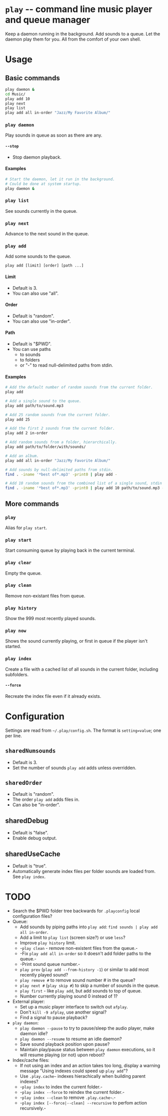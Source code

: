 # `play` -- command line music player and queue manager

Keep a daemon running in the background. Add sounds to a queue. Let the daemon play them for you. All from the comfort of your own shell.


# Usage

## Basic commands

```bash
play daemon &
cd Music/
play add 10
play next
play list
play add all in-order "Jazz/My Favorite Album/"
```

### `play daemon`

Play sounds in queue as soon as there are any.

#### `--stop`

- Stop daemon playback.


#### Examples

```bash
# Start the daemon, let it run in the background.
# Could be done at system startup.
play daemon &
```


### `play list`

See sounds currently in the queue.


### `play next`

Advance to the next sound in the queue.


### `play add`

Add some sounds to the queue.

`play add [limit] [order] [path ...]`


#### Limit

- Default is 3.
- You can also use "all".


#### Order

- Default is "random".
- You can also use "in-order".


#### Path

- Default is "$PWD".
- You can use paths
  - to sounds
  - to folders
  - or "-" to read null-delimited paths from stdin.


#### Examples

```bash
# Add the default number of random sounds from the current folder.
play add

# Add a single sound to the queue.
play add path/to/sound.mp3

# Add 25 random sounds from the current folder.
play add 25

# Add the first 2 sounds from the current folder.
play add 2 in-order

# Add random sounds from a folder, hierarchically.
play add path/to/folder/with/sounds/

# Add an album.
play add all in-order "Jazz/My Favorite Album/"

# Add sounds by null-delimited paths from stdin.
find . -iname '*best of*.mp3' -print0 | play add -

# Add 10 random sounds from the combined list of a single sound, stdin and a folder.
find . -iname '*best of*.mp3' -print0 | play add 10 path/to/sound.mp3 - path/to/folder/with/sounds/
```


## More commands


### `play`

Alias for `play start`.


### `play start`

Start consuming queue by playing back in the current terminal.


### `play clear`

Empty the queue.


### `play clean`

Remove non-existant files from queue.


### `play history`

Show the 999 most recently played sounds.


### `play now`

Shows the sound currently playing, or first in queue if the player isn't started.


### `play index`

Create a file with a cached list of all sounds in the current folder, including subfolders.

#### `--force`

Recreate the index file even if it already exists.


# Configuration

Settings are read from `~/.play/config.sh`. The format is `setting=value`; one per line.

## `sharedNumsounds`

- Default is 3.
- Set the number of sounds `play add` adds unless overridden.

## `sharedOrder`

- Default is "random".
- The order `play add` adds files in.
- Can also be "in-order".

## sharedDebug

- Default is "false".
- Enable debug output.

## sharedUseCache

- Default is "true".
- Automatically generate index files per folder sounds are loaded from. See `play index`.


# TODO

- Search the $PWD folder tree backwards for `.playconfig` local configuration files?
- Queue:
  - Add sounds by piping paths into `play add`: `find sounds | play add all in-order`.
  - Add a limit to `play list` (screen size?) or use `less`?
  - Improve `play history` limit.
  - -`play clean` - remove non-existent files from the queue.-
  - -Fix `play add all in-order` so it doesn't add folder paths to the queue.-
  - -Print sound queue number.-
  - `play prev` (`play add --from-history -1`) or similar to add most recently played sound?
  - `play remove #` to remove sound number # in the queue?
  - `play next #` (`play skip #`) to skip a number of sounds in the queue.
  - `play first` - like `play add`, but add sounds to top of queue.
  - Number currently playing sound 0 instead of 1?
- External player:
  - Set up a music player interface to switch out `afplay`.
  - Don't `kill -9 afplay`, use another signal?
  - Find a signal to pause playback?
- `play daemon`:
  - `play daemon --pause` to try to pause/sleep the audio player, make daemon idle?
  - `play daemon --resume` to resume an idle daemon?
  - Save sound playback position upon pause?
  - Maintain play/pause status between `play daemon` executions, so it will resume playing (or not) upon reboot?
- Index/cache files:
  - If not using an index and an action takes too long, display a warning message "Using indexes could speed up `play add`"?
  - Use `.play.cache~` indexes hierachically when building parent indexes?
  - -`play index` to index the current folder.-
  - -`play index --force` to reindex the current folder.-
  - -`play index --clean` to remove `.play.cache~`.-
  - -`play index [--force|--clean] --recursive` to perfom action recursively.-
